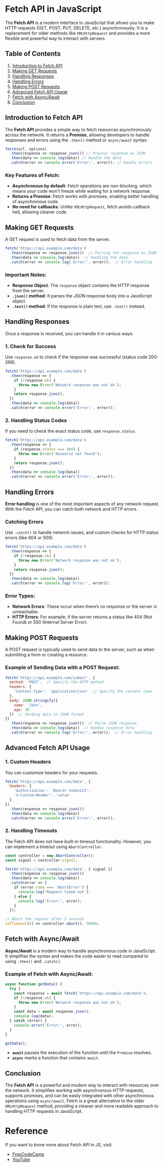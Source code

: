 
# Fetch API in JavaScript

The **Fetch API** is a modern interface in JavaScript that allows you to make HTTP requests (GET, POST, PUT, DELETE, etc.) asynchronously. It is a replacement for older methods like `XMLHttpRequest` and provides a more flexible and powerful way to interact with servers.

## Table of Contents
1. [Introduction to Fetch API](#introduction-to-fetch-api)
2. [Making GET Requests](#making-get-requests)
3. [Handling Responses](#handling-responses)
4. [Handling Errors](#handling-errors)
5. [Making POST Requests](#making-post-requests)
6. [Advanced Fetch API Usage](#advanced-fetch-api-usage)
7. [Fetch with Async/Await](#fetch-with-asyncawait)
8. [Conclusion](#conclusion)


## Introduction to Fetch API

The **Fetch API** provides a simple way to fetch resources asynchronously across the network. It returns a **Promise**, allowing developers to handle responses and errors using the `.then()` method or `async/await` syntax.

```javascript
fetch(url, options)
  .then(response => response.json()) // Process response as JSON
  .then(data => console.log(data)) // Handle the data
  .catch(error => console.error('Error:', error)); // Handle errors
```

### Key Features of Fetch:
- **Asynchronous by default**: Fetch operations are non-blocking, which means your code won't freeze while waiting for a network response.
- **Returns a Promise**: Fetch works with promises, enabling better handling of asynchronous code.
- **No need for callbacks**: Unlike `XMLHttpRequest`, fetch avoids callback hell, allowing cleaner code.
  

## Making GET Requests

A GET request is used to fetch data from the server.

```javascript
fetch('https://api.example.com/data')
  .then(response => response.json())  // Parsing the response as JSON
  .then(data => console.log(data))  // Handling the data
  .catch(error => console.log('Error:', error));  // Error handling
```

### Important Notes:
- **Response Object**: The `response` object contains the HTTP response from the server.
- **`.json()` method**: It parses the JSON response body into a JavaScript object.
- **`.text()` method**: If the response is plain text, use `.text()` instead.


## Handling Responses

Once a response is received, you can handle it in various ways:

### 1. **Check for Success**
Use `response.ok` to check if the response was successful (status code 200-299).

```javascript
fetch('https://api.example.com/data')
  .then(response => {
    if (!response.ok) {
      throw new Error('Network response was not ok');
    }
    return response.json();
  })
  .then(data => console.log(data))
  .catch(error => console.error('Error:', error));
```

### 2. **Handling Status Codes**
If you need to check the exact status code, use `response.status`.

```javascript
fetch('https://api.example.com/data')
  .then(response => {
    if (response.status === 404) {
      throw new Error('Resource not found');
    }
    return response.json();
  })
  .then(data => console.log(data))
  .catch(error => console.error('Error:', error));
```


## Handling Errors

**Error handling** is one of the most important aspects of any network request. With the Fetch API, you can catch both network and HTTP errors.

### Catching Errors
Use `.catch()` to handle network issues, and custom checks for HTTP status errors (like 404 or 500).

```javascript
fetch('https://api.example.com/data')
  .then(response => {
    if (!response.ok) {
      throw new Error('Network response was not ok');
    }
    return response.json();
  })
  .then(data => console.log(data))
  .catch(error => console.log('Error:', error));
```

### Error Types:
- **Network Errors**: These occur when there’s no response or the server is unreachable.
- **HTTP Errors**: For example, if the server returns a status like 404 (Not Found) or 500 (Internal Server Error).



## Making POST Requests

A POST request is typically used to send data to the server, such as when submitting a form or creating a resource.

### Example of Sending Data with a POST Request:
```javascript
fetch('https://api.example.com/submit', {
  method: 'POST',  // Specify the HTTP method
  headers: {
    'Content-Type': 'application/json'  // Specify the content type
  },
  body: JSON.stringify({
    name: 'John',
    age: 30
  })  // Sending data in JSON format
})
  .then(response => response.json())  // Parse JSON response
  .then(data => console.log(data))  // Handle response data
  .catch(error => console.log('Error:', error));  // Error handling
```


## Advanced Fetch API Usage

### 1. **Custom Headers**
You can customize headers for your requests.

```javascript
fetch('https://api.example.com/data', {
  headers: {
    'Authorization': 'Bearer token123',
    'X-Custom-Header': 'value'
  }
})
  .then(response => response.json())
  .then(data => console.log(data))
  .catch(error => console.error('Error:', error));
```

### 2. **Handling Timeouts**
The Fetch API does not have built-in timeout functionality. However, you can implement a timeout using `AbortController`.

```javascript
const controller = new AbortController();
const signal = controller.signal;

fetch('https://api.example.com/data', { signal })
  .then(response => response.json())
  .then(data => console.log(data))
  .catch(error => {
    if (error.name === 'AbortError') {
      console.log('Request timed out');
    } else {
      console.log('Error:', error);
    }
  });

// Abort the request after 5 seconds
setTimeout(() => controller.abort(), 5000);
```


## Fetch with Async/Await

**Async/Await** is a modern way to handle asynchronous code in JavaScript. It simplifies the syntax and makes the code easier to read compared to using `.then()` and `.catch()`.

### Example of Fetch with Async/Await:

```javascript
async function getData() {
  try {
    const response = await fetch('https://api.example.com/data');
    if (!response.ok) {
      throw new Error('Network response was not ok');
    }
    const data = await response.json();
    console.log(data);
  } catch (error) {
    console.error('Error:', error);
  }
}

getData();
```

- **`await`** pauses the execution of the function until the `Promise` resolves.
- **`async`** marks a function that contains `await`.



## Conclusion

The **Fetch API** is a powerful and modern way to interact with resources over the network. It simplifies working with asynchronous HTTP requests, supports promises, and can be easily integrated with other asynchronous operations using `async/await`. Fetch is a great alternative to the older `XMLHttpRequest` method, providing a cleaner and more readable approach to handling HTTP requests in JavaScript.

# Reference
If you want to know more about Fetch API in JS, visit: 
- [FreeCodeCamp](https://www.freecodecamp.org/news/javascript-fetch-api-for-beginners/)
- [YouTube](https://www.youtube.com/watch?v=CNwb02vgsmc&list=PLfEr2kn3s-br9ZFmejfLhAgMbGgbpdof8&index=124)